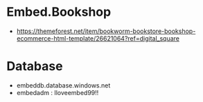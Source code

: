 # Embed.Bookshop
* https://themeforest.net/item/bookworm-bookstore-bookshop-ecommerce-html-template/26621064?ref=digital_square

# Database 
* embeddb.database.windows.net
* embedadm : Iloveembed99!!